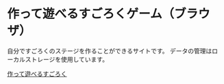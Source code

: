 # 作って遊べるすごろくゲーム（ブラウザ）

自分ですごろくのステージを作ることができるサイトです。
データの管理はローカルストレージを使用しています。

[作って遊べるすごろく](https://kenwama.github.io/tiny-sugoroku-app-browser/)

